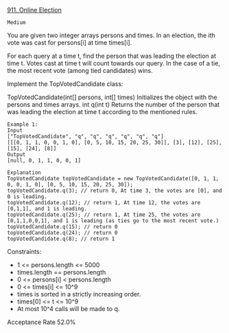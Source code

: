 [911. Online Election](https://leetcode.com/problems/online-election/)

`Medium`

You are given two integer arrays persons and times. In an election, the ith vote was cast for persons[i] at time times[i].

For each query at a time t, find the person that was leading the election at time t. Votes cast at time t will count towards our query. In the case of a tie, the most recent vote (among tied candidates) wins.

Implement the TopVotedCandidate class:

TopVotedCandidate(int[] persons, int[] times) Initializes the object with the persons and times arrays.
int q(int t) Returns the number of the person that was leading the election at time t according to the mentioned rules.
 
```
Example 1:
Input
["TopVotedCandidate", "q", "q", "q", "q", "q", "q"]
[[[0, 1, 1, 0, 0, 1, 0], [0, 5, 10, 15, 20, 25, 30]], [3], [12], [25], [15], [24], [8]]
Output
[null, 0, 1, 1, 0, 0, 1]

Explanation
TopVotedCandidate topVotedCandidate = new TopVotedCandidate([0, 1, 1, 0, 0, 1, 0], [0, 5, 10, 15, 20, 25, 30]);
topVotedCandidate.q(3); // return 0, At time 3, the votes are [0], and 0 is leading.
topVotedCandidate.q(12); // return 1, At time 12, the votes are [0,1,1], and 1 is leading.
topVotedCandidate.q(25); // return 1, At time 25, the votes are [0,1,1,0,0,1], and 1 is leading (as ties go to the most recent vote.)
topVotedCandidate.q(15); // return 0
topVotedCandidate.q(24); // return 0
topVotedCandidate.q(8); // return 1
```

Constraints:

- 1 <= persons.length <= 5000
- times.length == persons.length
- 0 <= persons[i] < persons.length
- 0 <= times[i] <= 10^9
- times is sorted in a strictly increasing order.
- times[0] <= t <= 10^9
- At most 10^4 calls will be made to q.

Acceptance Rate
52.0%
